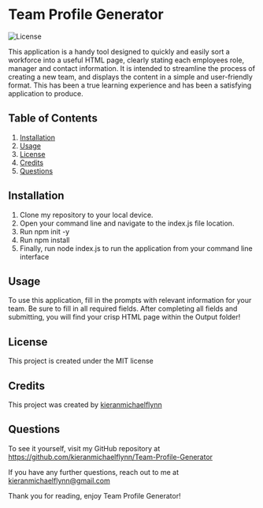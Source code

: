 
# Team Profile Generator

![License](https://img.shields.io/badge/License-MIT-blue)

This application is a handy tool designed to quickly and easily sort a workforce into a useful HTML page, clearly stating each employees role, manager and contact information. It is intended to streamline the process of creating a new team, and displays the content in a simple and user-friendly format. This has been a true learning experience and has been a satisfying application to produce.

## Table of Contents

1.  [Installation](#installation)
2.  [Usage](#usage)
3.  [License](#license)
3.  [Credits](#credits)
4.  [Questions](#questions)


## Installation 

1. Clone my repository to your local device. 
2. Open your command line and navigate to the index.js file location. 
3. Run npm init -y 
4. Run npm install 
5. Finally, run node index.js to run the application from your command line interface

## Usage

To use this application, fill in the prompts with relevant information for your team. Be sure to fill in all required fields. After completing all fields and submitting, you will find your crisp HTML page within the Output folder!

## License
This project is created under the MIT license

## Credits
This project was created by [kieranmichaelflynn](https://github.com/kieranmichaelflynn)

## Questions
To see it yourself, visit my GitHub repository at https://github.com/kieranmichaelflynn/Team-Profile-Generator

If you have any further questions, reach out to me at kieranmichaelflynn@gmail.com 

Thank you for reading, enjoy Team Profile Generator!
    
